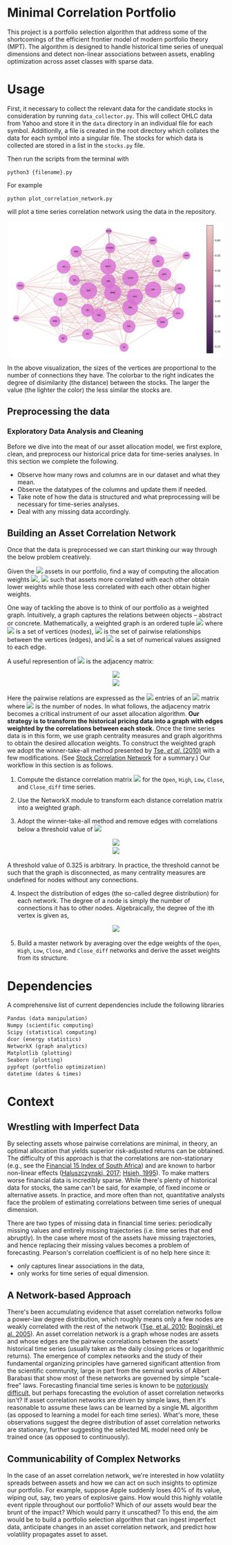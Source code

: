 # Minimal Correlation Portfolio

This project is a portfolio selection algorithm that address some of the shortcomings of the efficient frontier model of modern portfolio theory (MPT). The algorithm is designed to handle historical time series of unequal dimensions and detect non-linear associations between assets, enabling optimization across asset classes with sparse data.

# Usage

First, it necessary to collect the relevant data for the candidate stocks in consideration by running `data_collector.py`. This will collect OHLC data from Yahoo and store it in the `data` directory in an individual file for each symbol. Additionlly, a file is created in the root directory which collates the data for each symbol into a singular file. The stocks for which data is collected are stored in a list in the `stocks.py` file.

Then run the scripts from the terminal with

```
python3 {filename}.py
```

For example
```
python plot_correlation_network.py
```

will plot a time series correlation network using the data in the repository.

![Correlation Network](img/correlation_network.png)

In the above visualization, the sizes of the vertices are proportional to the number of connections they have. The colorbar to the right indicates the degree of disimilarity (the distance) between the stocks. The larger the value (the lighter the color) the less similar the stocks are.

## Preprocessing the data

### Exploratory Data Analysis and Cleaning
Before we dive into the meat of our asset allocation model, we first explore, clean, and preprocess our historical price data for time-series analyses. In this section we complete the following.

- Observe how many rows and columns are in our dataset and what they mean.
- Observe the datatypes of the columns and update them if needed.
- Take note of how the data is structured and what preprocessing will be necessary for time-series analyses.
- Deal with any missing data accordingly.

## Building an Asset Correlation Network

Once that the data is preprocessed we can start thinking our way through the below problem creatively.

Given the <img src="https://render.githubusercontent.com/render/math?math=N"> assets in our portfolio, find a way of computing the allocation weights <img src="https://render.githubusercontent.com/render/math?math=\omega_{i}">, <img src="https://render.githubusercontent.com/render/math?math=(\Sigma_{i=1}^{N}\,\omega_{i}=1)"> such that assets more correlated with each other obtain lower weights while those less correlated with each other obtain higher weights.

One way of tackling the above is to think of our portfolio as a weighted graph. Intuitively, a graph captures the relations between objects – abstract or concrete. Mathematically, a weighted graph is an ordered tuple <img src="https://render.githubusercontent.com/render/math?math=G=(V,E,W)"> where <img src="https://render.githubusercontent.com/render/math?math=V"> is a set of vertices (nodes), <img src="https://render.githubusercontent.com/render/math?math=E"> is the set of pairwise relationships between the vertices (edges), and <img src="https://render.githubusercontent.com/render/math?math=W"> is a set of numerical values assigned to each edge.

A useful represention of <img src="https://render.githubusercontent.com/render/math?math=G"> is the adjacency matrix:

<div align="center"><img src="https://render.githubusercontent.com/render/math?math=A_{ij}=1,\text{if}\,i\,\text{is}\,\text{adjacent}\,\text{to}\,j"></div>
<div align="center"><img src="https://render.githubusercontent.com/render/math?math=A_{ij}=0,\text{otherwise}"></div>

Here the pairwise relations are expressed as the <img src="https://render.githubusercontent.com/render/math?math=ij"> entries of an <img src="https://render.githubusercontent.com/render/math?math=N\times N"> matrix where <img src="https://render.githubusercontent.com/render/math?math=N"> is the number of nodes. In what follows, the adjacency matrix becomes a critical instrument of our asset allocation algorithm. **Our strategy is to transform the historical pricing data into a graph with edges weighted by the correlations between each stock.** Once the time series data is in this form, we use graph centrality measures and graph algorithms to obtain the desired allocation weights. To construct the weighted graph we adopt the winner-take-all method presented by [Tse, *et al*. (2010)](http://cktse.eie.polyu.edu.hk/pdf-paper/JoEF-1009.pdf) with a few modifications. (See [Stock Correlation Network](https://en.wikipedia.org/wiki/Stock_correlation_network) for a summary.) Our workflow in this section is as follows.

1. Compute the distance correlation matrix <img src="https://render.githubusercontent.com/render/math?math=\rho_{D}(X_{i},X_{j})"> for the `Open`, `High`, `Low`, `Close`, and `Close_diff` time series.

2. Use the NetworkX module to transform each distance correlation matrix into a weighted graph.

3. Adopt the winner-take-all method and remove edges with correlations below a threshold value of <img src="https://render.githubusercontent.com/render/math?math=\rho_{c}=0.325">

<div align="center"><img src="https://render.githubusercontent.com/render/math?math=Cor_{ij}=\rho_{D}(X_{i},Y_{j}),\rho\geq\rho_{c}"></div>
<div align="center"><img src="https://render.githubusercontent.com/render/math?math=Cor_{ij}=0,\text{otherwise}"></div>

A threshold value of 0.325 is arbitrary. In practice, the threshold cannot be such that the graph is disconnected, as many centrality measures are undefined for nodes without any connections.

4. Inspect the distribution of edges (the so-called degree distribution) for each network. The degree of a node is simply the number of connections it has to other nodes. Algebraically, the degree of the ith vertex is given as,

<div align="center"><img src="https://render.githubusercontent.com/render/math?math=Deg(i)=\sum_{j\!\!=\!\!1}^{N}A_{ij}"></div>

5. Build a master network by averaging over the edge weights of the `Open`, `High`, `Low`, `Close`, and `Close_diff` networks and derive the asset weights from its structure.

# Dependencies

A comprehensive list of current dependencies include the following libraries

```
Pandas (data manipulation)
Numpy (scientific computing)
Scipy (statistical computing)
dcor (energy statistics)
NetworkX (graph analytics)
Matplotlib (plotting)
Seaborn (plotting)
pypfopt (portfolio optimization)
datetime (dates & times)
```
# Context

## Wrestling with Imperfect Data

By selecting assets whose pairwise correlations are minimal, in theory, an optimal allocation that yields superior risk-adjusted returns can be obtained. The difficulty of this approach is that the correlations are non-stationary (e.g., see the [Financial 15 Index of South Africa](http://www.turingfinance.com/wp-content/uploads/2014/09/financial-fifteen-correlations.png)) and are known to harbor non-linear effects ([Haluszczynski, 2017](https://arxiv.org/pdf/1712.02661.pdf); [Hsieh, 1995](https://faculty.fuqua.duke.edu/~dah7/faj1995.pdf)). To make matters worse financial data is incredibly sparse. While there's plenty of historical data for stocks, the same can't be said, for example, of fixed income or alternative assets. In practice, and more often than not, quantitative analysts face the problem of estimating correlations between time series of unequal dimension.

There are two types of missing data in financial time series: periodically missing values and entirely missing trajectories (i.e. time series that end abruptly). In the case where most of the assets have missing trajectories, and hence replacing their missing values becomes a problem of forecasting. Pearson's correlation coefficient is of no help here since it:
- only captures linear associations in the data,
- only works for time series of equal dimension.

## A Network-based Approach

There's been accumulating evidence that asset correlation networks follow a power-law degree distribution, which roughly means only a few nodes are weakly correlated with the rest of the network ([Tse, et al. 2010](http://cktse.eie.polyu.edu.hk/pdf-paper/JoEF-1009.pdf); [Boginski, et al. 2005](https://www.sciencedirect.com/science/article/pii/S0167947304000258)). An asset correlation network is a graph whose nodes are assets and whose edges are the pairwise correlations between the assets' historical time series (usually taken as the daily closing prices or logarithmic returns). The emergence of complex networks and the study of their fundamental organizing principles have garnered significant attention from the scientific community, large in part from the seminal works of Albert Barabasi that show most of these networks are governed by simple "scale-free" laws. Forecasting financial time series is known to be [notoriously difficult](https://towardsdatascience.com/3-facts-about-time-series-forecasting-that-surprise-experienced-machine-learning-practitioners-69c18ee89387), but perhaps forecasting the evolution of asset correlation networks isn't? If asset correlation networks are driven by simple laws, then it's reasonable to assume these laws can be learned by a single ML algorithm (as opposed to learning a model for each time series). What's more, these observations suggest the degree distribution of asset correlation networks are stationary, further suggesting the selected ML model need only be trained once (as opposed to continuously).

## Communicability of Complex Networks

In the case of an asset correlation network, we're interested in how volatility spreads between assets and how we can act on such insights to optimize our portfolio. For example, suppose Apple suddenly loses 40% of its value, wiping out, say, two years of explosive gains. How would this highly volatile event ripple throughout our portfolio? Which of our assets would bear the brunt of the impact? Which would parry it unscathed? To this end, the aim would be to build a portfolio selection algorithm that can ingest imperfect data, anticipate changes in an asset correlation network, and predict how volatility propagates asset to asset.
